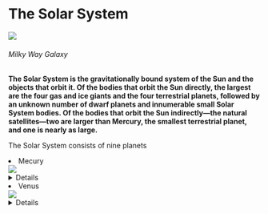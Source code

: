 <html>
<body>
<h1> The Solar System</h1>
<img src="https://cdn.mos.cms.futurecdn.net/YMtayWGwpiau57vwqDrDad.jpg">
<h6> Milky Way Galaxy</h6>

<Strong>The Solar System is the gravitationally bound system of the Sun and the objects that orbit it. Of the bodies that orbit the Sun directly, the largest are the four gas and ice giants and the four terrestrial planets, followed by an unknown number of dwarf planets and innumerable small Solar System bodies. Of the bodies that orbit the Sun indirectly—the natural satellites—two are larger than Mercury, the smallest terrestrial planet, and one is nearly as large.</strong>
<P> The Solar System consists of <bold>nine</bold> planets 

<li> Mecury</li> 
<img src="https://solarsystem.nasa.gov/system/stellar_items/image_files/2_feature_1600x900_mercury.jpg">
<details>Mercury is the smallest planet in the Solar System and the closest to the Sun. Its orbit around the Sun takes 87.97 Earth days, the shortest of all the Sun's planets. It is named after the Roman god Mercurius (Mercury), god of commerce, messenger of the gods, and mediator between gods and mortals, corresponding to the Greek god Hermes (Ἑρμῆς). Like Venus, Mercury orbits the Sun within Earth's orbit as an inferior planet, and its apparent distance from the Sun as viewed from Earth never exceeds 28°. This proximity to the Sun means the planet can only be seen near the western horizon after sunset or the eastern horizon before sunrise, usually in twilight. At this time, it may appear as a bright star-like object, but is more difficult to observe than Venus. From Earth, the planet telescopically displays the complete range of phases, similar to Venus and the Moon, which recurs over its synodic period of approximately 116 days.</details>

<li> Venus</li> 
<img src="https://media.istockphoto.com/photos/venus-picture-id171149710?k=20&m=171149710&s=612x612&w=0&h=1dxycwrPXCHuj9WbzD-i76LAz-BGxLWcWyQGnlc3uuc=">
<details>Venus is the second planet from the Sun. It is named after the Roman goddess of love and beauty. As the brightest natural object in Earth's night sky after the Moon, Venus can cast shadows and can be visible to the naked eye in broad daylight.[18][19] Venus's orbit is smaller than that of Earth, but its maximal elongation is 47°; thus, it can be seen not only near the Sun in the morning or evening, but also a couple of hours before or after sunrise or sunset, depending on the observer's latitude and on the positions of Venus and the Sun. Most of the time, it can be seen either in the morning or in the evening. At some times, it may even be seen a while in a completely dark sky. Venus orbits the Sun every 224.7 Earth days.[20] It has a synodic day length of 117 Earth days and a sidereal rotation period of 243 Earth days. Consequently, it takes longer to rotate about its axis than any other planet in the Solar System, and does so in the opposite direction to all but Uranus. This means that the Sun rises from its western horizon and sets in its east.[21] Venus does not have any moons, a distinction it shares only with Mercury among the planets in the Solar System.[22]<details/>

<li> Earth</li> 
<img src="https://cdn.mos.cms.futurecdn.net/n3jFt7cqbddTJa3fKhPzja-1200-80.jpg">
<details>Earth, third planet from the Sun and the fifth largest planet in the solar system in terms of size and mass. Its single most outstanding feature is that its near-surface environments are the only places in the universe known to harbour life. It is designated by the symbol ♁. Earth’s name in English, the international language of astronomy, derives from Old English and Germanic words for ground and earth, and it is the only name for a planet of the solar system that does not come from Greco-Roman mythology.</details>

<li> Mars</li> 
<img src="https://upload.wikimedia.org/wikipedia/commons/0/02/OSIRIS_Mars_true_color.jpg">
<details>Mars is the fourth planet from the Sun and the second-smallest planet in the Solar System, being larger than only Mercury. In English, Mars carries the name of the Roman god of war and is often called the "Red Planet".[17][18] The latter refers to the effect of the iron oxide prevalent on Mars's surface, which gives it a striking reddish appearance in the sky.[19] Mars is a terrestrial planet with a thin atmosphere, with surface features such as impact craters, valleys, dunes, and polar ice caps</details>

<li> Jupiter</li> 
<img src="https://cdn.britannica.com/66/155966-131-17B5B518/Jupiter.jpg">
<details>Jupiter is the fifth planet from the Sun and the largest in the Solar System. It is a gas giant with a mass more than two and a half times that of all the other planets in the Solar System combined, but slightly less than one-thousandth the mass of the Sun. Jupiter is the third brightest natural object in the Earth's night sky after the Moon and Venus. People have been observing it since prehistoric times; it was named after the Roman god Jupiter, the king of the gods.</details>

<li> Saturn</li> 
<img src="https://www.worldatlas.com/r/w1200/upload/fb/fb/a7/shutterstock-517659922.jpg">
<details>Saturn is the sixth planet from the Sun and the second-largest in the Solar System, after Jupiter. It is a gas giant with an average radius of about nine and a half times that of Earth. It only has one-eighth the average density of Earth; however, with its larger volume, Saturn is over 95 times more massive.</details>

<li> Uranus</li> 
<Img src="https://ychef.files.bbci.co.uk/976x549/p0257vk5.jpg">
<details>Uranus is the seventh planet from the Sun. Its name is a reference to the Greek god of the sky, Uranus, who, according to Greek mythology, was the great-grandfather of Ares (Mars), grandfather of Zeus (Jupiter) and father of Cronus (Saturn). It has the third-largest planetary radius and fourth-largest planetary mass in the Solar System. Uranus is similar in composition to Neptune, and both have bulk chemical compositions which differ from that of the larger gas giants Jupiter and Saturn. For this reason, scientists often classify Uranus and Neptune as "ice giants" to distinguish them from the other giant planets</details>

<li> Neptune</li> 
<img src="https://media.wired.com/photos/5d04045bde1abfe4e801d054/125:94/w_1595,h_1200,c_limit/Science-Neptune-FA-PIA01492_orig.jpg">
<details>Neptune is the eighth and farthest-known Solar planet from the Sun. In the Solar System, it is the fourth-largest planet by diameter, the third-most-massive planet, and the densest giant planet. It is 17 times the mass of Earth, and slightly more massive than its near-twin Uranus. Neptune is denser and physically smaller than Uranus because its greater mass causes more gravitational compression of its atmosphere. It is referred to as one of the solar system's two ice giant planets (the other one being its near-twin Uranus).</details>

<li> Pluto <em>(the dwarf planet)</em> </li>
<img src="https://www.nasa.gov/sites/default/files/thumbnails/image/tn-p_lorri_fullframe_color.jpg">
<details>Pluto (minor-planet designation: 134340 Pluto) is a dwarf planet in the Kuiper belt, a ring of bodies beyond the orbit of Neptune. It was the first object to be discovered in the Kuiper belt, and remains the largest known body in that area. After Pluto was discovered in 1930, it was declared to be the ninth planet from the Sun. Beginning in the 1990s, its status as a planet was questioned following the discovery of several objects of similar size in the Kuiper belt and the scattered disc, including the dwarf planet Eris. This led the International Astronomical Union (IAU) in 2006 to formally define the term planet—excluding Pluto and reclassifying it as a dwarf planet.</details>

</Body>

<footer><em>info from Wikipedia</em> </footer>
</Html>
